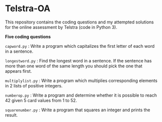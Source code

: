 # Telstra-OA

This repository contains the coding questions and my attempted solutions for the online assessment by Telstra (code in Python 3). 

**Five coding questions**

`capword.py` : Write a program which capitalizes the first letter of each word in a sentence.

`longestword.py` : Find the longest word in a sentence. If the sentence has more than one word of the same length you should pick the one that appears first.

`multiplylist.py` : Write a program which multiplies corresponding elements in 2 lists of positive integers. 

`numberop.py` : Write a program and determine whether it is possible to reach 42 given 5 card values from 1 to 52. 

`squarenumber.py` : Write a program that squares an integer and prints the result.
